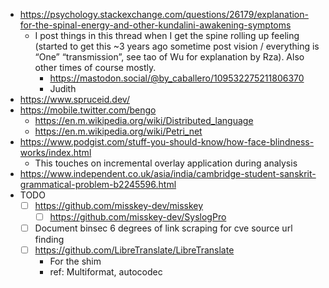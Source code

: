 - https://psychology.stackexchange.com/questions/26179/explanation-for-the-spinal-energy-and-other-kundalini-awakening-symptoms
  - I post things in this thread when I get the spine rolling up feeling (started to get this ~3 years ago sometime post vision / everything is “One” “transmission”, see tao of Wu for explanation by Rza). Also other times of course mostly.
    - https://mastodon.social/@by_caballero/109532275211806370
    - Judith
- https://www.spruceid.dev/
- https://mobile.twitter.com/bengo
  - https://en.m.wikipedia.org/wiki/Distributed_language
  - https://en.m.wikipedia.org/wiki/Petri_net
- https://www.podgist.com/stuff-you-should-know/how-face-blindness-works/index.html
  - This touches on incremental overlay application during analysis
- https://www.independent.co.uk/asia/india/cambridge-student-sanskrit-grammatical-problem-b2245596.html
- TODO
  - [ ] https://github.com/misskey-dev/misskey
    - [ ] https://github.com/misskey-dev/SyslogPro
  - [ ] Document binsec 6 degrees of link scraping for cve source url finding
  - [ ] https://github.com/LibreTranslate/LibreTranslate
    - For the shim
    - ref: Multiformat, autocodec